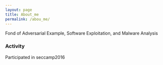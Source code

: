```yaml
---
layout: page
title: About_me
permalink: /abou_me/
---
```

Fond of Adversarial Example, Software Exploitation, and Malware Analysis
### Activity
Participated in seccamp2016
